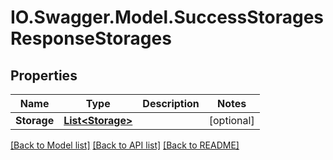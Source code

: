 # IO.Swagger.Model.SuccessStoragesResponseStorages
## Properties

Name | Type | Description | Notes
------------ | ------------- | ------------- | -------------
**Storage** | [**List&lt;Storage&gt;**](Storage.md) |  | [optional] 

[[Back to Model list]](../README.md#documentation-for-models) [[Back to API list]](../README.md#documentation-for-api-endpoints) [[Back to README]](../README.md)

